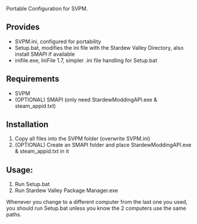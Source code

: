 Portable Configuration for SVPM.

## Provides
- SVPM.ini, configured for portability
- Setup.bat, modifies the ini file with the Stardew Valley Directory, also install SMAPI if available
- inifile.exe, IniFile 1.7, simpler .ini file handling for Setup.bat

## Requirements
- SVPM
- (OPTIONAL) SMAPI (only need StardewModdingAPI.exe & steam_appid.txt)

## Installation
1. Copy all files into the SVPM folder (overwrite SVPM.ini)
2. (OPTIONAL) Create an SMAPI folder and place StardewModdingAPI.exe & steam_appid.txt in it

## Usage:
1. Run Setup.bat
2. Run Stardew Valley Package Manager.exe

Whenever you change to a different computer from the last one you used, you should run Setup.bat unless you know the 2 computers use the same paths.